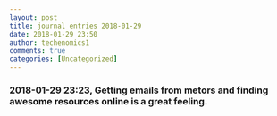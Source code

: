 ```yaml
---
layout: post
title: journal entries 2018-01-29
date: 2018-01-29 23:50
author: techenomics1
comments: true
categories: [Uncategorized]
---
```

### 2018-01-29 23:23, Getting emails from metors and finding awesome resources online is a great feeling.   
